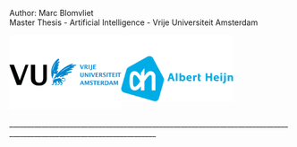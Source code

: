 Author: Marc Blomvliet <br />
Master Thesis - Artificial Intelligence - Vrije Universiteit Amsterdam

<img align="left" src="https://github.com/MarcB77/Master_Thesis_AI/blob/main/logos/vrije-universiteit-amsterdam.png" width="200"/> <img align="center" src="https://github.com/MarcB77/Master_Thesis_AI/blob/main/logos/albertheijn.png" width="200"/>

<br />
_______________________________________________________________________________________________________________________
